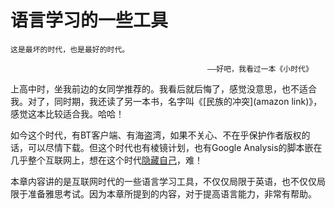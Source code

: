 语言学习的一些工具
=======
	这是最坏的时代，也是最好的时代。

												——好吧，我看过一本《小时代》
上高中时，坐我前边的女同学推荐的。我看后就后悔了，感觉没意思，也不适合我。对了，同时期，我还读了另一本书，名字叫《[民族的冲突](amazon link)》，感觉这本比较适合我。哈哈！

如今这个时代，有BT客户端、有海盗湾，如果不关心、不在乎保护作者版权的话，可以尽情下载。但这个时代也有棱镜计划，也有Google Analysis的脚本嵌在几乎整个互联网上，想在这个时代[隐藏自己](隐藏工具的pdf)，难！

本章内容讲的是互联网时代的一些语言学习工具，不仅仅局限于英语，也不仅仅局限于准备雅思考试。因为本章所提到的内容，对于提高语言能力，非常有帮助。